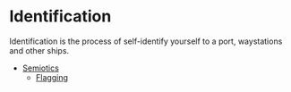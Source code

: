 # Identification

Identification is the process of self-identify yourself to a port, waystations and other ships. 

- [Semiotics](Semiotics.md)
  - [Flagging](Flagging.md)



